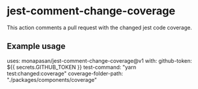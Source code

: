 # jest-comment-change-coverage

This action comments a pull request with the changed jest code coverage.

## Example usage

uses: monapasan/jest-comment-change-coverage@v1
with:
github-token: \${{ secrets.GITHUB_TOKEN }}
test-command: "yarn test:changed:coverage"
coverage-folder-path: "./packages/components/coverage"
